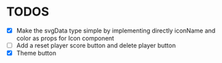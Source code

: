 # TODOS

- [x] Make the svgData type simple by implementing directly iconName and color as props for Icon component
- [ ] Add a reset player score button and delete player button
- [x] Theme button
